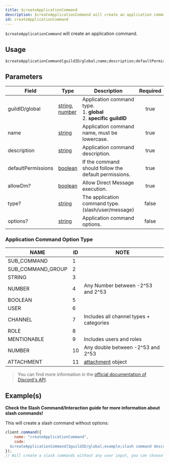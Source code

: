```yaml
---
title: $createApplicationCommand
description: $createApplicationCommand will create an application command.
id: createApplicationCommand
---
```


`$createApplicationCommand` will create an application command.

## Usage

```aoi
$createApplicationCommand[guildID/global;name;description;defaultPermission;allowDm?;type?;options?]
```

## Parameters

| Field              | Type                                                                                                                                                                                                 | Description                                                                 | Required |
| ------------------ | ---------------------------------------------------------------------------------------------------------------------------------------------------------------------------------------------------- | --------------------------------------------------------------------------- | :------: |
| guildID/global     | [string](https://developer.mozilla.org/en-US/docs/Web/JavaScript/Reference/Global_Objects/String), [number](https://developer.mozilla.org/en-us/docs/web/javascript/reference/global_objects/number) | Application command type. <br/> 1. **global** <br/> 2. **specific guildID** |   true   |
| name               | [string](https://developer.mozilla.org/en-US/docs/Web/JavaScript/Reference/Global_Objects/String)                                                                                                    | Application command name, must be lowercase.                                |   true   |
| description        | [string](https://developer.mozilla.org/en-US/docs/Web/JavaScript/Reference/Global_Objects/String)                                                                                                    | Application command description.                                            |   true   |
| defaultPermissions | [boolean](https://developer.mozilla.org/en-US/docs/Web/JavaScript/Reference/Global_Objects/Boolean)                                                                                                  | If the command should follow the default permissions.                       |   true   |
| allowDm?           | [boolean](https://developer.mozilla.org/en-US/docs/Web/JavaScript/Reference/Global_Objects/Boolean)                                                                                                  | Allow Direct Message execution.                                             |   true   |
| type?              | [string](https://developer.mozilla.org/en-US/docs/Web/JavaScript/Reference/Global_Objects/String)                                                                                                    | The application command type. (slash/user/message)                          |  false   |
| options?           | [string](https://developer.mozilla.org/en-US/docs/Web/JavaScript/Reference/Global_Objects/String)                                                                                                    | Application command options.                                                |  false   |

### Application Command Option Type

| NAME              | ID  | NOTE                                                                                         |
| ----------------- | --- | -------------------------------------------------------------------------------------------- |
| SUB_COMMAND       | 1   |                                                                                              |
| SUB_COMMAND_GROUP | 2   |                                                                                              |
| STRING            | 3   |                                                                                              |
| NUMBER            | 4   | Any Number between -2^53 and 2^53                                                            |
| BOOLEAN           | 5   |                                                                                              |
| USER              | 6   |                                                                                              |
| CHANNEL           | 7   | Includes all channel types + categories                                                      |
| ROLE              | 8   |                                                                                              |
| MENTIONABLE       | 9   | Includes users and roles                                                                     |
| NUMBER            | 10  | Any double between -2^53 and 2^53                                                            |
| ATTACHMENT        | 11  | [attachment](https://discord.com/developers/docs/resources/channel#attachment-object) object |

> You can find more information in the [official documentation of Discord's API](https://discord.com/developers/docs/interactions/application-commands#application-command-object-application-command-option-type).

## Example(s)

**Check the Slash Command/Interaction guide for more information about slash commands!**

This will create a slash command without options:

```js
client.command({
    name: "createApplicationCommand",
    code: `
  $createApplicationCommand[$guildID/global;example;slash command description!;true;true;slash]`
});
// Will create a slash commands without any user input, you can choose between global/$guildID to create a command globally or only for a specific guild.
```
